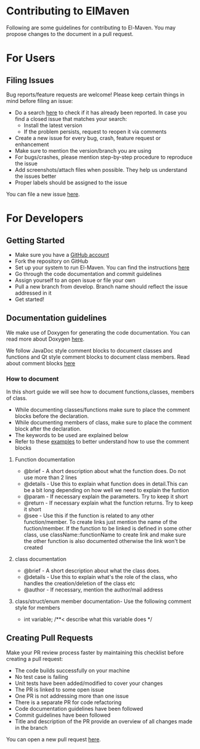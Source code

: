 # Contributing to ElMaven

Following are some guidelines for contributing to El-Maven. You may propose changes to the document in a pull request. 

# For Users

## Filing Issues
Bug reports/feature requests are welcome! Please keep certain things in mind before filing an issue:
* Do a search [here](https://github.com/ElucidataInc/ElMaven/issues) to check if it has already been reported. In case you find a closed issue that matches your search:
  * Install the latest version
  * If the problem persists, request to reopen it via comments
* Create a new issue for every bug, crash, feature request or enhancement
* Make sure to mention the version/branch you are using
* For bugs/crashes, please mention step-by-step procedure to reproduce the issue
* Add screenshots/attach files when possible. They help us understand the issues better
* Proper labels should be assigned to the issue

You can file a new issue [here](https://github.com/ElucidataInc/ElMaven/issues/new). 

# For Developers

## Getting Started
* Make sure you have a [GitHub account](https://github.com/signup/free)
* Fork the repository on GitHub
* Set up your system to run El-Maven. You can find the instructions [here](https://elucidatainc.github.io/ElMaven/)
* Go through the code documentation and commit guidelines
* Assign yourself to an open issue or file your own
* Pull a new branch from develop. Branch name should reflect the issue addressed in it
* Get started!

## Documentation guidelines
We make use of Doxygen for generating the code documentation. You can read more about Doxygen [here](http://www.stack.nl/~dimitri/doxygen/index.html).

We follow JavaDoc style comment blocks  to document classes and functions and Qt style comment blocks to document class members.
Read about comment blocks [here](http://www.stack.nl/~dimitri/doxygen/manual/docblocks.html#cppblock)

### How to document
In this short guide we will see how to document functions,classes, members of class.
* While documenting classes/functions make sure to place the comment blocks before the declaration.
* While documenting members of class, make sure to place the comment block after the declaration.
* The keywords to be used are explained below
* Refer to these [examples](http://www.stack.nl/~dimitri/doxygen/manual/docblocks.html#docexamples)  to better understand how to use the comment blocks

1. Function documentation

    * @brief - A short description about what the function does. Do not use more than 2 lines
    * @details - Use this to explain what function does in detail.This can be a bit long depending on how well  we need to explain the      funtion
    * @param - If necessary explain the parameters. Try to keep it short
    * @return - If necessary explain what the function returns. Try to keep it short
    * @see - Use this if the function is related to any other function/member. To create links just mention the name of the fuction/member.
             If the function to be linked is defined in some other class, use className::functionName to create link and make sure the other function is also documented otherwise
             the link won't be created


2. class documentation
    * @brief - A short description about what the class does.
    * @details - Use this to explain what's the role of the class, who handles the creation/deletion of the class etc
    * @author - If necessary, mention the author/mail address

3. class/struct/enum member documentation- Use the following comment style for members
   * int variable; /**<  describe what this variable does */

## Creating Pull Requests
Make your PR review process faster by maintaining this checklist before creating a pull request:
- The code builds successfully on your machine
- No test case is failing
- Unit tests have been added/modified to cover your changes
- The PR is linked to some open issue
- One PR is not addressing more than one issue
- There is a separate PR for code refactoring
- Code documentation guidelines have been followed
- Commit guidelines have been followed
- Title and description of the PR provide an overview of all changes made in the branch

You can open a new pull request [here](https://github.com/ElucidataInc/ElMaven/compare). 
